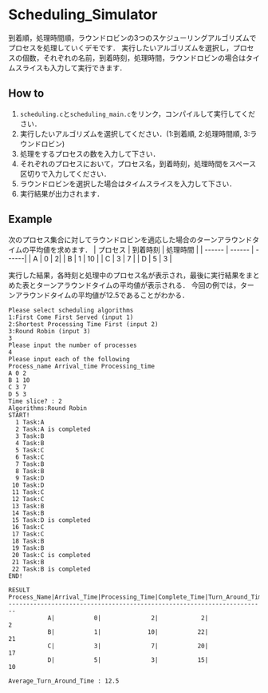 # Scheduling_Simulator
到着順，処理時間順，ラウンドロビンの3つのスケジューリングアルゴリズムでプロセスを処理していくデモです．
実行したいアルゴリズムを選択し，プロセスの個数，それぞれの名前，到着時刻，処理時間，ラウンドロビンの場合はタイムスライスも入力して実行できます．

## How to
1. `scheduling.c`と`scheduling_main.c`をリンク，コンパイルして実行してください．
2. 実行したいアルゴリズムを選択してください．(1:到着順, 2:処理時間順, 3:ラウンドロビン)
3. 処理をするプロセスの数を入力して下さい．
4. それぞれのプロセスにおいて，プロセス名，到着時刻，処理時間をスペース区切りで入力してください．
5. ラウンドロビンを選択した場合はタイムスライスを入力して下さい．
6. 実行結果が出力されます．

## Example
次のプロセス集合に対してラウンドロビンを適応した場合のターンアラウンドタイムの平均値を求めます．
| プロセス | 到着時刻 | 処理時間 |
| ------ | ------ | ------|
| A | 0 | 2|
| B | 1 | 10 |
| C | 3 | 7 |
| D | 5 | 3 |

実行した結果，各時刻と処理中のプロセス名が表示され，最後に実行結果をまとめた表とターンアラウンドタイムの平均値が表示される．
今回の例では，ターンアラウンドタイムの平均値が12.5であることがわかる．
```
Please select scheduling algorithms
1:First Come First Served (input 1)
2:Shortest Processing Time First (input 2)
3:Round Robin (input 3)
3
Please input the number of processes
4
Please input each of the following
Process_name Arrival_time Processing_time
A 0 2
B 1 10
C 3 7
D 5 3
Time slice? : 2
Algorithms:Round Robin
START!
  1 Task:A
  2 Task:A is completed
  3 Task:B
  4 Task:B
  5 Task:C
  6 Task:C
  7 Task:B
  8 Task:B
  9 Task:D
 10 Task:D
 11 Task:C
 12 Task:C
 13 Task:B
 14 Task:B
 15 Task:D is completed
 16 Task:C
 17 Task:C
 18 Task:B
 19 Task:B
 20 Task:C is completed
 21 Task:B
 22 Task:B is completed
END!

RESULT
Process_Name|Arrival_Time|Processing_Time|Complete_Time|Turn_Around_Time
------------------------------------------------------------------------
           A|           0|              2|            2|               2
           B|           1|             10|           22|              21
           C|           3|              7|           20|              17
           D|           5|              3|           15|              10

Average_Turn_Around_Time : 12.5
```
